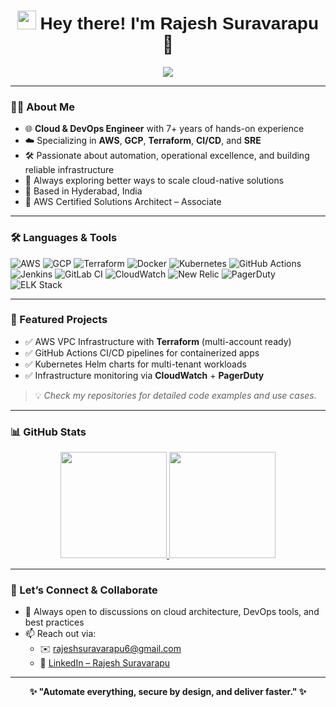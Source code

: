 <h1 align="center">
    <img src="https://github.githubassets.com/images/icons/emoji/unicode/1f44b.png" width="30"/> 
    <span style="font-family: 'Comic Sans MS', cursive, sans-serif;"> Hey there! I'm Rajesh Suravarapu</span> 🚀
</h1>

<p align="center">
    <img src="https://readme-typing-svg.herokuapp.com?color=%2336BCF7&lines=Automate+Everything.;Build+Resilient+Cloud+Infra.;Secure+By+Design.;Deliver+Faster." />
</p>

---

### 👨‍💻 About Me

- 🌐 **Cloud & DevOps Engineer** with 7+ years of hands-on experience  
- ☁️ Specializing in **AWS**, **GCP**, **Terraform**, **CI/CD**, and **SRE**  
- 🛠️ Passionate about automation, operational excellence, and building reliable infrastructure  
- 🧠 Always exploring better ways to scale cloud-native solutions  
- 📍 Based in Hyderabad, India  
- 🧰 AWS Certified Solutions Architect – Associate  

---

### 🛠️ Languages & Tools

![AWS](https://img.shields.io/badge/AWS-232F3E?style=flat&logo=amazonaws&logoColor=white)
![GCP](https://img.shields.io/badge/GCP-4285F4?style=flat&logo=googlecloud&logoColor=white)
![Terraform](https://img.shields.io/badge/Terraform-7B42BC?style=flat&logo=terraform&logoColor=white)
![Docker](https://img.shields.io/badge/Docker-2496ED?style=flat&logo=docker&logoColor=white)
![Kubernetes](https://img.shields.io/badge/Kubernetes-326CE5?style=flat&logo=kubernetes&logoColor=white)
![GitHub Actions](https://img.shields.io/badge/GitHub%20Actions-2088FF?style=flat&logo=githubactions&logoColor=white)
![Jenkins](https://img.shields.io/badge/Jenkins-D24939?style=flat&logo=jenkins&logoColor=white)
![GitLab CI](https://img.shields.io/badge/GitLab_CI-FC6D26?style=flat&logo=gitlab&logoColor=white)
![CloudWatch](https://img.shields.io/badge/AWS%20CloudWatch-FF4F8B?style=flat&logo=amazonaws&logoColor=white)
![New Relic](https://img.shields.io/badge/New%20Relic-008C99?style=flat&logo=newrelic&logoColor=white)
![PagerDuty](https://img.shields.io/badge/PagerDuty-54C236?style=flat&logo=pagerduty&logoColor=white)
![ELK Stack](https://img.shields.io/badge/ELK-005571?style=flat&logo=elasticstack&logoColor=white)

---

### 📂 Featured Projects

- ✅ AWS VPC Infrastructure with **Terraform** (multi-account ready)
- ✅ GitHub Actions CI/CD pipelines for containerized apps
- ✅ Kubernetes Helm charts for multi-tenant workloads
- ✅ Infrastructure monitoring via **CloudWatch** + **PagerDuty**

> 💡 _Check my repositories for detailed code examples and use cases._

---

### 📊 GitHub Stats

<p align="center">
    <a href="https://github.com/rajeshsuravarapu">
        <img src="https://github-readme-stats.vercel.app/api?username=rajeshsuravarapu&show_icons=true&theme=radical" height="170" />
        <img src="https://github-readme-stats.vercel.app/api/top-langs/?username=rajeshsuravarapu&layout=compact&theme=radical" height="170"/>
    </a>
</p>

---

### 🤝 Let’s Connect & Collaborate

- 💬 Always open to discussions on cloud architecture, DevOps tools, and best practices
- 📫 Reach out via:
  - ✉️ [rajeshsuravarapu6@gmail.com](mailto:rajeshsuravarapu6@gmail.com)
  - 🔗 [LinkedIn – Rajesh Suravarapu](https://www.linkedin.com/in/rajesh-suravarapu)

---

<p align="center">
    <b>✨ "Automate everything, secure by design, and deliver faster." ✨</b>
</p>
